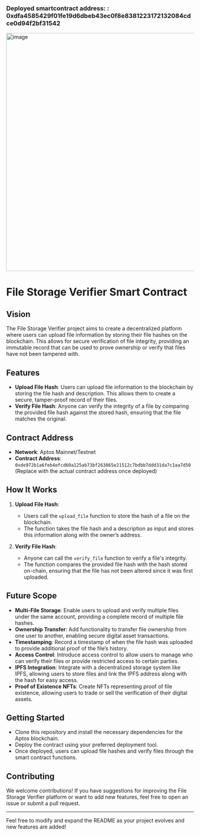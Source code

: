 ### Deployed smartcontract address: : 0xdfa4585429f01fe19d6dbeb43ec0f8e8381223172132084cdce0d94f2bf31542

<img width="638" alt="image" src="https://github.com/user-attachments/assets/3b41e16a-7042-4622-b881-039fec1d723d">


# File Storage Verifier Smart Contract

## Vision

The File Storage Verifier project aims to create a decentralized platform where users can upload file information by storing their file hashes on the blockchain. This allows for secure verification of file integrity, providing an immutable record that can be used to prove ownership or verify that files have not been tampered with.

## Features

- **Upload File Hash**: Users can upload file information to the blockchain by storing the file hash and description. This allows them to create a secure, tamper-proof record of their files.
- **Verify File Hash**: Anyone can verify the integrity of a file by comparing the provided file hash against the stored hash, ensuring that the file matches the original.

## Contract Address

- **Network**: Aptos Mainnet/Testnet
- **Contract Address**: `0xde972b1a6feb4efcd60a125ab73bf263865e21512c7bdbb7ddd31da7c1aa7d50` (Replace with the actual contract address once deployed)

## How It Works

1. **Upload File Hash**:

   - Users call the `upload_file` function to store the hash of a file on the blockchain.
   - The function takes the file hash and a description as input and stores this information along with the owner’s address.

2. **Verify File Hash**:
   - Anyone can call the `verify_file` function to verify a file's integrity.
   - The function compares the provided file hash with the hash stored on-chain, ensuring that the file has not been altered since it was first uploaded.

## Future Scope

- **Multi-File Storage**: Enable users to upload and verify multiple files under the same account, providing a complete record of multiple file hashes.
- **Ownership Transfer**: Add functionality to transfer file ownership from one user to another, enabling secure digital asset transactions.
- **Timestamping**: Record a timestamp of when the file hash was uploaded to provide additional proof of the file’s history.
- **Access Control**: Introduce access control to allow users to manage who can verify their files or provide restricted access to certain parties.
- **IPFS Integration**: Integrate with a decentralized storage system like IPFS, allowing users to store files and link the IPFS address along with the hash for easy access.
- **Proof of Existence NFTs**: Create NFTs representing proof of file existence, allowing users to trade or sell the verification of their digital assets.

## Getting Started

- Clone this repository and install the necessary dependencies for the Aptos blockchain.
- Deploy the contract using your preferred deployment tool.
- Once deployed, users can upload file hashes and verify files through the smart contract functions.

## Contributing

We welcome contributions! If you have suggestions for improving the File Storage Verifier platform or want to add new features, feel free to open an issue or submit a pull request.

---

Feel free to modify and expand the README as your project evolves and new features are added!
